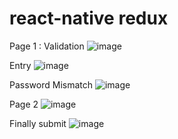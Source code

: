 # react-native redux

Page 1 :
Validation 
![image](https://user-images.githubusercontent.com/82022271/122651226-17674000-d155-11eb-9da4-aa6c1b84110e.png)

Entry
![image](https://user-images.githubusercontent.com/82022271/122651245-2ea62d80-d155-11eb-977b-8aade65c21a8.png)

Password Mismatch
![image](https://user-images.githubusercontent.com/82022271/122651254-3ebe0d00-d155-11eb-8a76-5d4eb50fcdaf.png)

Page 2
![image](https://user-images.githubusercontent.com/82022271/122651267-4ed5ec80-d155-11eb-933f-36a2a3516f1d.png)

Finally submit
![image](https://user-images.githubusercontent.com/82022271/122651272-5dbc9f00-d155-11eb-8fad-a3448a47fd3c.png)

